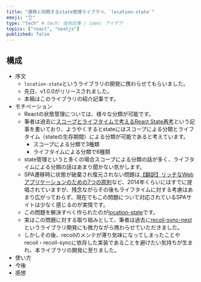 ```yaml
---
title: "遷移と同期するstate管理ライブラリ、`location-state`"
emoji: "👌"
type: "tech" # tech: 技術記事 / idea: アイデア
topics: ["react", "nextjs"]
published: false
---
```


## 構成

- 序文
  - `location-state`というライブラリの開発に携わらせてもらいました。
  - 先日、v1.0.0がリリースされました。
  - 本稿はこのライブラリの紹介記事です。
- モチベーション
  - Reactの状態管理については、様々な分類が可能です。
  - 筆者は過去に[スコープとライフタイムで考えるReact State再考](https://zenn.dev/terrierscript/articles/react-state-scope)という記事を書いており、ようやくするとstateにはスコープによる分類とライフタイム（stateの生存期間）による分類が可能であると考えています。
    - スコープによる分類で3種類
    - ライフタイムによる分類で6種類
  - state管理というと多くの場合スコープによる分類の話が多く、ライフタイムによる分類の話はあまり聞かない気がします。
  - SPA遷移時に状態が破棄され復元されない問題は[【翻訳】リッチなWebアプリケーションのための7つの原則](https://yosuke-furukawa.hatenablog.com/entry/2014/11/14/141415)など、2014年くらいにはすでに提唱されていますが、残念ながらその後もライフタイムに対する考慮はあまり広がっておらず、現在でもこの問題について対応されているSPAサイトは少なく感じるのが実情です。
  - この問題を解決すべく作られたのが[location-state](https://github.com/recruit-tech/location-state)です。
  - 実はこの問題に対する取り組みとして、筆者は過去に[recoil-sync-next](https://github.com/recruit-tech/recoil-sync-next)というライブラリ開発にも微力ながら携わらせていただきました。
  - しかしその後、recoilのメンテが滞り気味になってしまったことやrecoil・recoil-syncに依存した実装であることを避けたい気持ちが生まれ、本ライブラリの開発に至りました。
- 使い方
- 今後
- 感想
